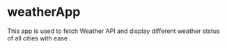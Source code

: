 # weatherApp
This app is used to fetch Weather API and display different weather ststus of all cities with ease .  
